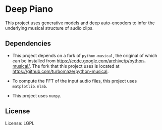 Deep Piano
==

This project uses generative models and deep auto-encoders to infer the underlying musical structure of audio clips.

## Dependencies
* This project depends on a fork of `python-musical`, the original of which can be installed from https://code.google.com/archive/p/python-musical/. The fork that this project uses is located at https://github.com/turbomaze/python-musical.

* To compute the FFT of the input audio files, this project uses `matplotlib.mlab`.

* This project uses `numpy`.

## License
License: LGPL
